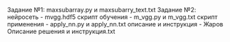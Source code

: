 Задание №1: maxsubarray.py и maxsubarry_text.txt
Задание №2: 
нейросеть - mvgg.hdf5
скрипт обучения - m_vgg.py и m_vgg.txt
скрипт применения - apply_nn.py и apply_nn.txt
описание и инструкция - Жаров Описание решения и инструкция.txt
